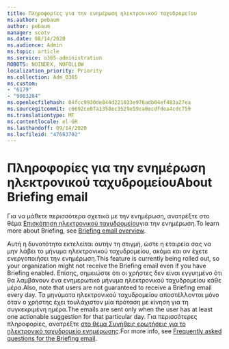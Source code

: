 ```yaml
---
title: Πληροφορίες για την ενημέρωση ηλεκτρονικού ταχυδρομείου
ms.author: pebaum
author: pebaum
manager: scotv
ms.date: 08/14/2020
ms.audience: Admin
ms.topic: article
ms.service: o365-administration
ROBOTS: NOINDEX, NOFOLLOW
localization_priority: Priority
ms.collection: Adm_O365
ms.custom:
- "6179"
- "9003284"
ms.openlocfilehash: 04fcc9930de844d221033e976adb04ef483a27ea
ms.sourcegitcommit: c6692ce0fa1358ec3529e59ca0ecdfdea4cdc759
ms.translationtype: MT
ms.contentlocale: el-GR
ms.lasthandoff: 09/14/2020
ms.locfileid: "47663702"
---
```

# <a name="about-briefing-email"></a><span data-ttu-id="54dbf-102">Πληροφορίες για την ενημέρωση ηλεκτρονικού ταχυδρομείου</span><span class="sxs-lookup"><span data-stu-id="54dbf-102">About Briefing email</span></span>

<span data-ttu-id="54dbf-103">Για να μάθετε περισσότερα σχετικά με την ενημέρωση, ανατρέξτε στο θέμα [Επισκόπηση ηλεκτρονικού ταχυδρομείου](https://docs.microsoft.com/briefing/be-overview)για την ενημέρωση.</span><span class="sxs-lookup"><span data-stu-id="54dbf-103">To learn more about Briefing, see [Briefing email overview](https://docs.microsoft.com/briefing/be-overview).</span></span>  

<span data-ttu-id="54dbf-104">Αυτή η δυνατότητα εκτελείται αυτήν τη στιγμή, ώστε η εταιρεία σας να μην λάβει το μήνυμα ηλεκτρονικού ταχυδρομείου, ακόμα και αν έχετε ενεργοποιήσει την ενημέρωση.</span><span class="sxs-lookup"><span data-stu-id="54dbf-104">This feature is currently being rolled out, so your organization might not receive the Briefing email even if you have Briefing enabled.</span></span> <span data-ttu-id="54dbf-105">Επίσης, σημειώστε ότι οι χρήστες δεν είναι εγγυημένο ότι θα λαμβάνουν ένα ενημερωτικό μήνυμα ηλεκτρονικού ταχυδρομείου κάθε μέρα.</span><span class="sxs-lookup"><span data-stu-id="54dbf-105">Also, note that users are not guaranteed to receive a Briefing email every day.</span></span> <span data-ttu-id="54dbf-106">Τα μηνύματα ηλεκτρονικού ταχυδρομείου αποστέλλονται μόνο όταν ο χρήστης έχει τουλάχιστον μία πρόταση με κίνηση για τη συγκεκριμένη ημέρα.</span><span class="sxs-lookup"><span data-stu-id="54dbf-106">The emails are sent only when the user has at least one actionable suggestion for that particular day.</span></span> <span data-ttu-id="54dbf-107">Για περισσότερες πληροφορίες, ανατρέξτε [στο θέμα Συνήθεις ερωτήσεις για το ηλεκτρονικό ταχυδρομείο ενημέρωσης](https://docs.microsoft.com/briefing/be-faqs).</span><span class="sxs-lookup"><span data-stu-id="54dbf-107">For more info, see [Frequently asked questions for the Briefing email](https://docs.microsoft.com/briefing/be-faqs).</span></span>